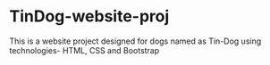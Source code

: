 # TinDog-website-proj

This is a website project designed for dogs named as Tin-Dog using technologies- HTML, CSS and Bootstrap
